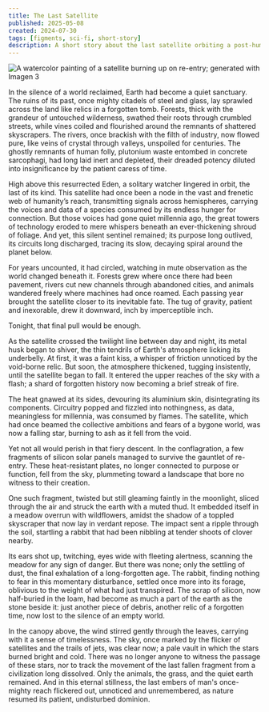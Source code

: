 ```yaml
---
title: The Last Satellite
published: 2025-05-08
created: 2024-07-30
tags: [figments, sci-fi, short-story]
description: A short story about the last satellite orbiting a post-human Earth and its final descent.
---
```


![A watercolor painting of a satellite burning up on re-entry; generated with Imagen 3](~/satellite.webp)

In the silence of a world reclaimed, Earth had become a quiet sanctuary. The ruins of its past, once mighty citadels of steel and glass, lay sprawled across the land like relics in a forgotten tomb. Forests, thick with the grandeur of untouched wilderness, swathed their roots through crumbled streets, while vines coiled and flourished around the remnants of shattered skyscrapers. The rivers, once brackish with the filth of industry, now flowed pure, like veins of crystal through valleys, unspoiled for centuries. The ghostly remnants of human folly, plutonium waste entombed in concrete sarcophagi, had long laid inert and depleted, their dreaded potency diluted into insignificance by the patient caress of time.

High above this resurrected Eden, a solitary watcher lingered in orbit, the last of its kind. This satellite had once been a node in the vast and frenetic web of humanity’s reach, transmitting signals across hemispheres, carrying the voices and data of a species consumed by its endless hunger for connection. But those voices had gone quiet millennia ago, the great towers of technology eroded to mere whispers beneath an ever-thickening shroud of foliage. And yet, this silent sentinel remained; its purpose long outlived, its circuits long discharged, tracing its slow, decaying spiral around the planet below.

For years uncounted, it had circled, watching in mute observation as the world changed beneath it. Forests grew where once there had been pavement, rivers cut new channels through abandoned cities, and animals wandered freely where machines had once roamed. Each passing year brought the satellite closer to its inevitable fate. The tug of gravity, patient and inexorable, drew it downward, inch by imperceptible inch.

Tonight, that final pull would be enough.

As the satellite crossed the twilight line between day and night, its metal husk began to shiver, the thin tendrils of Earth's atmosphere licking its underbelly. At first, it was a faint kiss, a whisper of friction unnoticed by the void-borne relic. But soon, the atmosphere thickened, tugging insistently, until the satellite began to fall. It entered the upper reaches of the sky with a flash; a shard of forgotten history now becoming a brief streak of fire.

The heat gnawed at its sides, devouring its aluminium skin, disintegrating its components. Circuitry popped and fizzled into nothingness, as data, meaningless for millennia, was consumed by flames. The satellite, which had once beamed the collective ambitions and fears of a bygone world, was now a falling star, burning to ash as it fell from the void.

Yet not all would perish in that fiery descent. In the conflagration, a few fragments of silicon solar panels managed to survive the gauntlet of re-entry. These heat-resistant plates, no longer connected to purpose or function, fell from the sky, plummeting toward a landscape that bore no witness to their creation.

One such fragment, twisted but still gleaming faintly in the moonlight, sliced through the air and struck the earth with a muted thud. It embedded itself in a meadow overrun with wildflowers, amidst the shadow of a toppled skyscraper that now lay in verdant repose. The impact sent a ripple through the soil, startling a rabbit that had been nibbling at tender shoots of clover nearby.

Its ears shot up, twitching, eyes wide with fleeting alertness, scanning the meadow for any sign of danger. But there was none; only the settling of dust, the final exhalation of a long-forgotten age. The rabbit, finding nothing to fear in this momentary disturbance, settled once more into its forage, oblivious to the weight of what had just transpired. The scrap of silicon, now half-buried in the loam, had become as much a part of the earth as the stone beside it: just another piece of debris, another relic of a forgotten time, now lost to the silence of an empty world.

In the canopy above, the wind stirred gently through the leaves, carrying with it a sense of timelessness. The sky, once marked by the flicker of satellites and the trails of jets, was clear now; a pale vault in which the stars burned bright and cold. There was no longer anyone to witness the passage of these stars, nor to track the movement of the last fallen fragment from a civilization long dissolved. Only the animals, the grass, and the quiet earth remained. And in this eternal stillness, the last embers of man's once-mighty reach flickered out, unnoticed and unremembered, as nature resumed its patient, undisturbed dominion.
